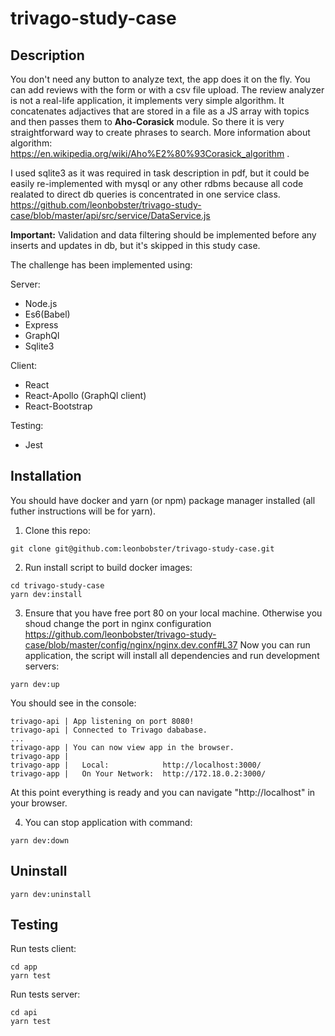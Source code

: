 # trivago-study-case

## Description

You don't need any button to analyze text, the app does it on the fly. You can add reviews with the form or with a csv file upload. The review analyzer is not a real-life application, it implements very simple algorithm. It concatenates adjactives that are stored in a file as a JS array with topics and then passes them to **Aho-Corasick** module. So there it is very straightforward way to create phrases to search. More information about algorithm: https://en.wikipedia.org/wiki/Aho%E2%80%93Corasick_algorithm .

I used sqlite3 as it was required in task description in pdf, but it could be easily re-implemented with mysql or any other rdbms because all code realated to direct db queries is concentrated in one service class.
https://github.com/leonbobster/trivago-study-case/blob/master/api/src/service/DataService.js

**Important:** Validation and data filtering should be implemented before any inserts and updates in db, but it's skipped in this study case.


The challenge has been implemented using:

Server:
- Node.js
- Es6(Babel)
- Express
- GraphQl
- Sqlite3
  
Client:
- React
- React-Apollo (GraphQl client)
- React-Bootstrap
  
Testing:  
- Jest

## Installation

You should have docker and yarn (or npm) package manager installed (all futher instructions will be for yarn).

1. Clone this repo:
```
git clone git@github.com:leonbobster/trivago-study-case.git
```

2. Run install script to build docker images:
```
cd trivago-study-case
yarn dev:install
```

3. Ensure that you have free port 80 on your local machine. 
Otherwise you shoud change the port in nginx configuration 
https://github.com/leonbobster/trivago-study-case/blob/master/config/nginx/nginx.dev.conf#L37
Now you can run application, the script will install all dependencies and run development servers:
```
yarn dev:up
```

You should see in the console:

```
trivago-api | App listening on port 8080!
trivago-api | Connected to Trivago dababase.
...
trivago-app | You can now view app in the browser.
trivago-app | 
trivago-app |   Local:            http://localhost:3000/
trivago-app |   On Your Network:  http://172.18.0.2:3000/
```

At this point everything is ready and you can navigate "http://localhost" in your browser.

4. You can stop application with command:

```
yarn dev:down
```

## Uninstall

```
yarn dev:uninstall
```

## Testing

Run tests client:
```
cd app
yarn test
```
Run tests server:
```
cd api
yarn test
```

